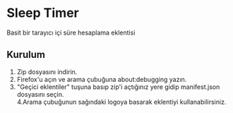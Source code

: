 # Sleep Timer
Basit bir tarayıcı içi süre hesaplama eklentisi

## Kurulum
1. Zip dosyasını indirin.
2. Firefox'u açın ve arama çubuğuna about:debugging yazın.
3. "Geçici eklentiler" tuşuna basıp zip'i açtığınız yere gidip manifest.json dosyasını seçin.                                                               
4.Arama çubuğunun sağındaki logoya basarak eklentiyi kullanabilirsiniz.

